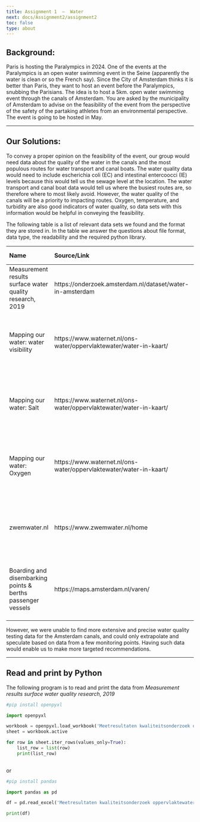 ```yaml
---
title: Assignment 1  –  Water 
next: docs/Assignment2/assignment2
toc: false
type: about
---
```



## Background:

Paris is hosting the Paralympics in 2024. One of the events at the Paralympics is an open water swimming event in the Seine (apparently the water is clean or so the French say). Since the City of Amsterdam thinks it is better than Paris, they want to host an event before the Paralympics, snubbing the Parisians. The idea is to host a 5km. open water swimming event through the canals of Amsterdam. You are asked by the municipality of Amsterdam to advise on the feasibility of the event from the perspective of the safety of the partaking athletes from an environmental perspective. The event is going to be hosted in May. 

---

## Our Solutions:

To convey a proper opinion on the feasibility of the event, our group would need data about the quality of the water in the canals and the most populous routes for water transport and canal boats. The water quality data would need to include escherichia coli (EC) and intestinal entercoocci (IE) levels because this would tell us the sewage level at the location. The water transport and canal boat data would tell us where the busiest routes are, so therefore where to most likely avoid. However, the water quality of the canals will be a priority to impacting routes. Oxygen, temperature, and turbidity are also good indicators of water quality, so data sets with this information would be helpful in conveying the feasibility.  

 

The following table is a list of relevant data sets we found and the format they are stored in. In the table we answer the questions about file format, data type, the readability and the required python library.  

<table font-size="11px">
<thead>
<tr>
<th style="text-align:left">Name</th>
<th style="text-align:left" width="200">Source/Link</th>
<th style="text-align:left">File format</th>
<th style="text-align:left">Data type</th>
<th style="text-align:left">Scale</th>
<th style="text-align:left">Python library</th>
<th style="text-align:left">Readable or not</th>
</tr>
</thead>
<tbody>
<tr>
<td style="text-align:left">Measurement results surface water quality research, 2019</td>
<td style="text-align:left" width="200">https://onderzoek.amsterdam.nl/dataset/water-in-amsterdam</td>
<td style="text-align:left">Excel file</td>
<td style="text-align:left">Numerical</td>
<td style="text-align:left">Municipal scale (Municipality of Amsterdam)</td>
<td style="text-align:left">"pandas"" "openpyxl" library, use the read_excel() function.</td>
<td style="text-align:left">Yes</td>
</tr>
<tr>
<td style="text-align:left">Mapping our water: water visibility</td>
<td style="text-align:left" width="200">https://www.waternet.nl/ons-water/oppervlaktewater/water-in-kaart/</td>
<td style="text-align:left">Online map</td>
<td style="text-align:left">Geodata (points, with numerical data)</td>
<td style="text-align:left">Municipal scale (Municipality of Amsterdam)</td>
<td style="text-align:left">(maybe we can use “requests” library to make HTTP requests and retrieve raw data)</td>
<td style="text-align:left">Yes</td>
</tr>
<tr>
<td style="text-align:left">Mapping our water: Salt</td>
<td style="text-align:left" width="200">https://www.waternet.nl/ons-water/oppervlaktewater/water-in-kaart/</td>
<td style="text-align:left">Online map</td>
<td style="text-align:left">Geodata (points, with numerical data)</td>
<td style="text-align:left">Municipal scale (Municipality of Amsterdam)</td>
<td style="text-align:left">(maybe we can use “requests” library to make HTTP requests and retrieve raw data)</td>
<td style="text-align:left">Yes</td>
</tr>
<tr>
<td style="text-align:left">Mapping our water: Oxygen</td>
<td style="text-align:left" width="200">https://www.waternet.nl/ons-water/oppervlaktewater/water-in-kaart/</td>
<td style="text-align:left">Online map</td>
<td style="text-align:left">Geodata (points, with numerical data)</td>
<td style="text-align:left">Municipal scale (Municipality of Amsterdam)</td>
<td style="text-align:left">(maybe we can use “requests” library to make HTTP requests and retrieve raw data)</td>
<td style="text-align:left">Yes</td>
</tr>
<tr>
<td style="text-align:left">zwemwater.nl</td>
<td style="text-align:left" width="200">https://www.zwemwater.nl/home</td>
<td style="text-align:left">Online map</td>
<td style="text-align:left">Geodata (points, with numerical data)</td>
<td style="text-align:left">National scale (Netherlands)</td>
<td style="text-align:left">(maybe we can use “requests” library to make HTTP requests and retrieve raw data)</td>
<td style="text-align:left">Yes</td>
</tr>
<tr>
<td style="text-align:left">Boarding and disembarking points & berths passenger vessels</td>
<td style="text-align:left" width="200">https://maps.amsterdam.nl/varen/</td>
<td style="text-align:left">Online map</td>
<td style="text-align:left">Geodata (points with symbolic labels)</td>
<td style="text-align:left">Municipal scale (Municipality of Amsterdam)</td>
<td style="text-align:left">(maybe we can use “requests” library to make HTTP requests and retrieve raw data)</td>
<td style="text-align:left">Yes</td>
</tr>
</tbody>
</table>

However, we were unable to find more extensive and precise water quality testing data for the Amsterdam canals, and could only extrapolate and speculate based on data from a few monitoring points. Having such data would enable us to make more targeted recommendations.

---


## Read and print by Python

The following program is to read and print the data from <i>Measurement results surface water quality research, 2019</i>

```python
#pip install openpyxl

import openpyxl

workbook = openpyxl.load_workbook('Meetresultaten kwaliteitsonderzoek oppervlaktewater.xlsx')
sheet = workbook.active

for row in sheet.iter_rows(values_only=True):
    list_row = list(row)
    print(list_row)
 
```
or

```python
#pip install pandas

import pandas as pd

df = pd.read_excel('Meetresultaten kwaliteitsonderzoek oppervlaktewater.xlsx')

print(df)
```